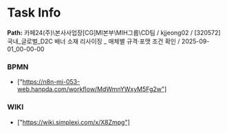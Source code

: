 # Task Info

**Path:** 카페24(주)\본사사업장\[CG]MI본부\MIH그룹\CD팀 / kjjeong02 / [320572] 국내_글로벌_D2C 배너 소재 리사이징 _ 매체별 규격·포맷 조건 확인 / 2025-09-01_00-00-00

### BPMN
- ["https://n8n-mi-053-web.hanpda.com/workflow/MdWmnYWxyM5Fg2w"]

### WIKI
- ["https://wiki.simplexi.com/x/X8Zmpg"]

